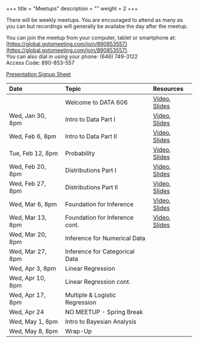 +++
title = "Meetups"
description = ""
weight = 2
+++


There will be weekly meetups. You are encouraged to attend as many as you can but recordings will generally be availabe the day after the meetup.

You can join the meetup from your computer, tablet or smartphone at: [https://global.gotomeeting.com/join/890853557](https://global.gotomeeting.com/join/890853557).  
You can also dial in using your phone: (646) 749-3122  
Access Code: 890-853-557


[Presentation Signup Sheet](https://docs.google.com/spreadsheets/d/18eXR28AABJ5svDj7FcKRlzzKxroB9JzyfM-_LKjDfs4/edit#gid=0)


Date                  | Topic                           | Resources |
:---------------------|:--------------------------------|:----------|
                      | Welcome to DATA 606             | [Video](https://youtu.be/yIyferBnO24), [Slides](/slides/2019-01-24-Intro_to_Course.html#1)
Wed, Jan 30, 8pm      | Intro to Data Part I            | [Video](https://youtu.be/YE9StFdS2bg), [Slides](/slides/2019-01-30-Intro_to_Data.html)
Wed, Feb 6, 8pm       | Intro to Data Part II           | [Video](https://youtu.be/ecpjfV1cSl4), [Slides](/slides/2019-02-06-Intro_to_Data2.html)
Tue, Feb 12, 8pm      | Probability                     | [Video](https://youtu.be/R70xUu3GiPQ), [Slides](/slides/2019-02-12-Probability.html)
Wed, Feb 20, 8pm      | Distributions Part I            | [Video](https://youtu.be/Kv17GpkSI2U), [Slides](/slides/2019-02-20-Distributions.html)
Wed, Feb 27, 8pm      | Distributions Part II           | [Video](https://youtu.be/8qTQyHapgmc), [Slides](/slides/2019-02-27-Distributions2.html)
Wed, Mar 6, 8pm       | Foundation for Inference        | [Video](https://youtu.be/2U3C_J16Gjg), [Slides](/slides/2019-03-06-Foundation_for_Inference.html)
Wed, Mar 13, 8pm      | Foundation for Inference cont.  | [Video](https://youtu.be/5SzBk-3M9Dw), [Slides](/slides/2019-03-13-Foundation_for_Inference2.html)
Wed, Mar 20, 8pm      | Inference for Numerical Data    | 
Wed, Mar 27, 8pm      | Inference for Categorical Data  | 
Wed, Apr 3, 8pm       | Linear Regression               | 
Wed, Apr 10, 8pm      | Linear Regression cont.         | 
Wed, Apr 17, 8pm      | Multiple & Logistic Regression  | 
Wed, Apr 24           | NO MEETUP - Spring Break        | 
Wed, May 1, 8pm       | Intro to Bayesian Analysis      | 
Wed, May 8, 8pm       | Wrap-Up                         | 


